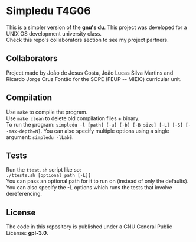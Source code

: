 # Simpledu T4G06

This is a simpler version of the **gnu's du**. This project was
developed for a UNIX OS development university class.  
Check this repo's collaborators section to see my project partners.

## Collaborators

Project made by João de Jesus Costa, João Lucas Silva Martins and
Ricardo Jorge Cruz Fontão for the SOPE (FEUP -- MIEIC) curricular
unit.

## Compilation

Use `make` to compile the program.  
Use `make clean` to delete old compilation files + binary.  
To run the program: `simpledu -l [path] [-a] [-b] [-B size] [-L] [-S]
[--max-depth=N]`. You can also specify multiple options using a single
argument: `simpledu -lLabS`.

## Tests

Run the `ttest.sh` script like so:  
`./ttests.sh [optional_path [-L]]`  
You can pass an optional path for it to run on (instead of only the defaults).
You can also specify the -L options which runs the tests that involve dereferencing.

## License

The code in this repository is published under a GNU General
Public License: **gpl-3.0**.

